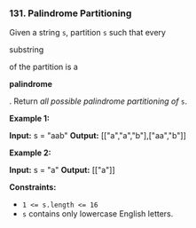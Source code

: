 ### 131\. Palindrome Partitioning

Given a string `s`, partition `s` such that every

substring

of the partition is a

**palindrome**

. Return _all possible palindrome partitioning of_ `s`.

**Example 1:**

**Input:** s = "aab"
**Output:** \[\["a","a","b"\],\["aa","b"\]\]

**Example 2:**

**Input:** s = "a"
**Output:** \[\["a"\]\]

**Constraints:**

*   `1 <= s.length <= 16`
*   `s` contains only lowercase English letters.
